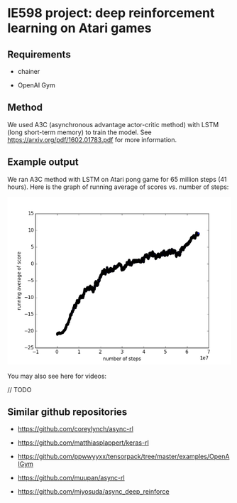IE598 project: deep reinforcement learning on Atari games
==========================

## Requirements

- chainer

- OpenAI Gym

## Method

We used A3C (asynchronous advantage actor-critic method) with LSTM (long short-term memory) to train the model.  See https://arxiv.org/pdf/1602.01783.pdf for more information. 


## Example output

We ran A3C method with LSTM on Atari pong game for 65 million steps (41 hours).  Here is the graph of running average of scores vs. number of steps:

![](figures/plot_pong.png)

You may also see here for videos:

// TODO

## 

## Similar github repositories

- https://github.com/coreylynch/async-rl

- https://github.com/matthiasplappert/keras-rl

- https://github.com/ppwwyyxx/tensorpack/tree/master/examples/OpenAIGym

- https://github.com/muupan/async-rl

- https://github.com/miyosuda/async_deep_reinforce

